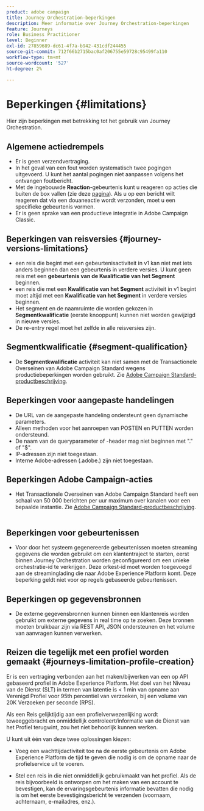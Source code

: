 ```yaml
---
product: adobe campaign
title: Journey Orchestration-beperkingen
description: Meer informatie over Journey Orchestration-beperkingen
feature: Journeys
role: Business Practitioner
level: Beginner
exl-id: 27859689-dc61-4f7a-b942-431cdf244455
source-git-commit: 712f66b2715bac0af206755e59728c95499fa110
workflow-type: tm+mt
source-wordcount: '527'
ht-degree: 2%

---
```


# Beperkingen {#limitations}

Hier zijn beperkingen met betrekking tot het gebruik van Journey Orchestration.

## Algemene actiedrempels

* Er is geen verzendvertraging. 
* In het geval van een fout worden systematisch twee pogingen uitgevoerd. U kunt het aantal pogingen niet aanpassen volgens het ontvangen foutbericht. 
* Met de ingebouwde **Reaction**-gebeurtenis kunt u reageren op acties die buiten de box vallen (zie deze [pagina](../building-journeys/reaction-events.md)). Als u op een bericht wilt reageren dat via een douaneactie wordt verzonden, moet u een specifieke gebeurtenis vormen. 
* Er is geen sprake van een productieve integratie in Adobe Campaign Classic.

## Beperkingen van reisversies {#journey-versions-limitations}

* een reis die begint met een gebeurtenisactiviteit in v1 kan niet met iets anders beginnen dan een gebeurtenis in verdere versies. U kunt geen reis met een **gebeurtenis van de Kwalificatie van het Segment** beginnen.
* een reis die met een **Kwalificatie van het Segment** activiteit in v1 begint moet altijd met een **Kwalificatie van het Segment** in verdere versies beginnen.
* Het segment en de naamruimte die worden gekozen in **Segmentkwalificatie** (eerste knooppunt) kunnen niet worden gewijzigd in nieuwe versies.
* De re-entry regel moet het zelfde in alle reisversies zijn.

## Segmentkwalificatie {#segment-qualification}

* De **Segmentkwalificatie** activiteit kan niet samen met de Transactionele Overseinen van Adobe Campaign Standard wegens productiebeperkingen worden gebruikt. Zie [Adobe Campaign Standard-productbeschrijving](https://helpx.adobe.com/nl/legal/product-descriptions/campaign-standard.html). 
 

## Beperkingen voor aangepaste handelingen

* De URL van de aangepaste handeling ondersteunt geen dynamische parameters. 
* Alleen methoden voor het aanroepen van POSTEN en PUTTEN worden ondersteund. 
* De naam van de queryparameter of -header mag niet beginnen met &quot;.&quot; of &quot;$&quot;. 
* IP-adressen zijn niet toegestaan. 
* Interne Adobe-adressen (.adobe.) zijn niet toegestaan.
 

## Beperkingen Adobe Campaign-acties

* Het Transactionele Overseinen van Adobe Campaign Standard heeft een schaal van 50 000 berichten per uur maximum over kanalen voor een bepaalde instantie. Zie [Adobe Campaign Standard-productbeschrijving](https://helpx.adobe.com/legal/product-descriptions/campaign-standard.html). 
 

## Beperkingen voor gebeurtenissen

* Voor door het systeem gegenereerde gebeurtenissen moeten streaming gegevens die worden gebruikt om een klantentraject te starten, eerst binnen Journey Orchestration worden geconfigureerd om een unieke orchestratie-id te verkrijgen. Deze orkest-id moet worden toegevoegd aan de streaminglading die naar Adobe Experience Platform komt. Deze beperking geldt niet voor op regels gebaseerde gebeurtenissen.
 

## Beperkingen op gegevensbronnen

* De externe gegevensbronnen kunnen binnen een klantenreis worden gebruikt om externe gegevens in real time op te zoeken. Deze bronnen moeten bruikbaar zijn via REST API, JSON ondersteunen en het volume van aanvragen kunnen verwerken.

## Reizen die tegelijk met een profiel worden gemaakt {#journeys-limitation-profile-creation}

Er is een vertraging verbonden aan het maken/bijwerken van een op API gebaseerd profiel in Adobe Experience Platform. Het doel van het Niveau van de Dienst (SLT) in termen van latentie is &lt; 1 min van opname aan Verenigd Profiel voor 95th percentiel van verzoeken, bij een volume van 20K Verzoeken per seconde (RPS).

Als een Reis gelijktijdig aan een profielverwezenlijking wordt teweeggebracht en onmiddellijk controleert/informatie van de Dienst van het Profiel terugwint, zou het niet behoorlijk kunnen werken.

U kunt uit één van deze twee oplossingen kiezen:

* Voeg een wachttijdactiviteit toe na de eerste gebeurtenis om Adobe Experience Platform de tijd te geven die nodig is om de opname naar de profielservice uit te voeren.

* Stel een reis in die niet onmiddellijk gebruikmaakt van het profiel. Als de reis bijvoorbeeld is ontworpen om het maken van een account te bevestigen, kan de ervaringsgebeurtenis informatie bevatten die nodig is om het eerste bevestigingsbericht te verzenden (voornaam, achternaam, e-mailadres, enz.).
